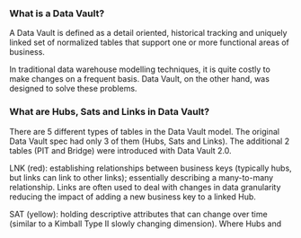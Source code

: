 ### What is a Data Vault?

A Data Vault is defined as a detail oriented, historical tracking and
uniquely linked set of normalized tables that support one or more
functional areas of business.

In traditional data warehouse modelling techniques, it is quite costly to make changes on a frequent basis. 
Data Vault, on the other hand, was designed to solve these problems.

### What are Hubs, Sats and Links in Data Vault? 

There are 5 different types of tables in the Data Vault model. The
original Data Vault spec had only 3 of them (Hubs, Sats and Links). The
additional 2 tables (PIT and Bridge) were introduced with Data Vault
2.0.

LNK (red): establishing relationships between business keys (typically
hubs, but links can link to other links); essentially describing a
many-to-many relationship. Links are often used to deal with changes in
data granularity reducing the impact of adding a new business key to a
linked Hub.

SAT (yellow): holding descriptive attributes that can change over time
(similar to a Kimball Type II slowly changing dimension). Where Hubs and
